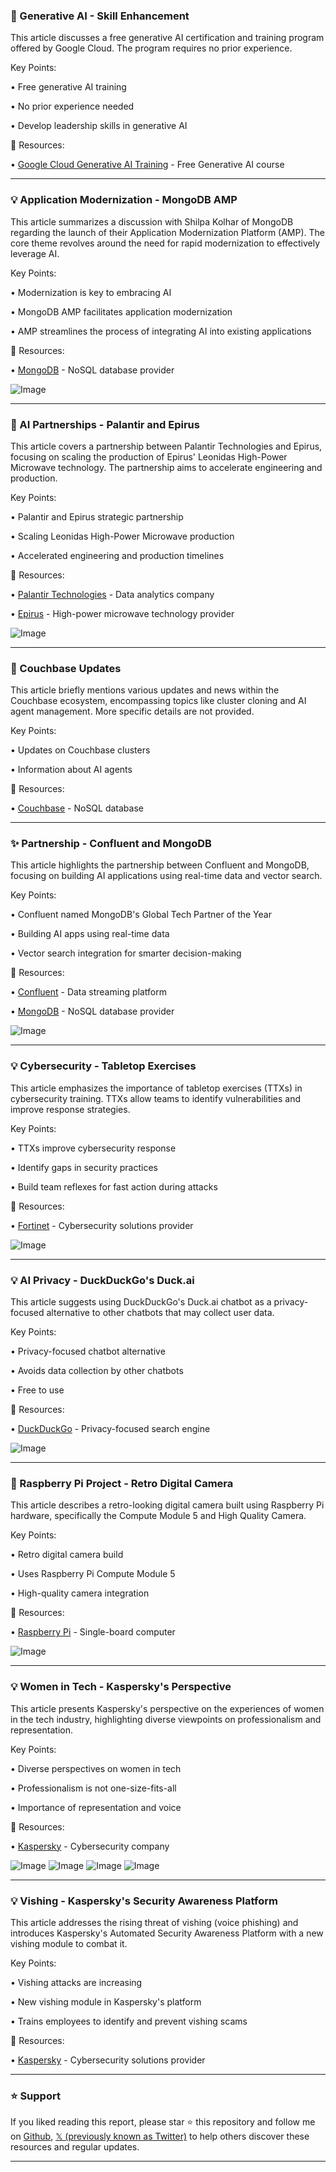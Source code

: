 ### 🚀 Generative AI - Skill Enhancement

This article discusses a free generative AI certification and training program offered by Google Cloud.  The program requires no prior experience.

Key Points:

• Free generative AI training

• No prior experience needed

• Develop leadership skills in generative AI


🔗 Resources:

• [Google Cloud Generative AI Training](goo.gle/47QTZ2n) - Free Generative AI course


---

### 💡  Application Modernization - MongoDB AMP

This article summarizes a discussion with Shilpa Kolhar of MongoDB regarding the launch of their Application Modernization Platform (AMP). The core theme revolves around the need for rapid modernization to effectively leverage AI.

Key Points:

• Modernization is key to embracing AI

• MongoDB AMP facilitates application modernization

•  AMP streamlines the process of integrating AI into existing applications


🔗 Resources:

• [MongoDB](https://x.com/MongoDB) - NoSQL database provider

![Image](https://pbs.twimg.com/amplify_video_thumb/1969137840429715456/img/zk1V8gIj2iqpqaMt.jpg)


---

### 🤖 AI Partnerships - Palantir and Epirus

This article covers a partnership between Palantir Technologies and Epirus, focusing on scaling the production of Epirus' Leonidas High-Power Microwave technology.  The partnership aims to accelerate engineering and production.

Key Points:

• Palantir and Epirus strategic partnership

• Scaling Leonidas High-Power Microwave production

• Accelerated engineering and production timelines


🔗 Resources:

• [Palantir Technologies](https://x.com/PalantirTech) - Data analytics company

• [Epirus](https://x.com/epirus) - High-power microwave technology provider

![Image](https://pbs.twimg.com/media/G1PFLkVXsAAlE2L?format=jpg&name=small)


---

### 🤖 Couchbase Updates

This article briefly mentions various updates and news within the Couchbase ecosystem, encompassing topics like cluster cloning and AI agent management.  More specific details are not provided.

Key Points:

•  Updates on Couchbase clusters

•  Information about AI agents


🔗 Resources:

• [Couchbase](https://x.com/couchbase) - NoSQL database


---

### ✨ Partnership - Confluent and MongoDB

This article highlights the partnership between Confluent and MongoDB, focusing on building AI applications using real-time data and vector search.

Key Points:

• Confluent named MongoDB's Global Tech Partner of the Year

•  Building AI apps using real-time data

• Vector search integration for smarter decision-making


🔗 Resources:

• [Confluent](https://cnfl.io/48mlOzA) - Data streaming platform

• [MongoDB](https://x.com/MongoDB) - NoSQL database provider

![Image](https://pbs.twimg.com/media/G1OZhteWMAEGFQf?format=jpg&name=small)


---

### 💡 Cybersecurity - Tabletop Exercises

This article emphasizes the importance of tabletop exercises (TTXs) in cybersecurity training.  TTXs allow teams to identify vulnerabilities and improve response strategies.

Key Points:

• TTXs improve cybersecurity response

• Identify gaps in security practices

• Build team reflexes for fast action during attacks


🔗 Resources:

• [Fortinet](https://x.com/Fortinet) - Cybersecurity solutions provider

![Image](https://pbs.twimg.com/media/G1OYApXXIAAnpYh.png)


---

### 💡 AI Privacy - DuckDuckGo's Duck.ai

This article suggests using DuckDuckGo's Duck.ai chatbot as a privacy-focused alternative to other chatbots that may collect user data.

Key Points:

• Privacy-focused chatbot alternative

•  Avoids data collection by other chatbots

• Free to use


🔗 Resources:

• [DuckDuckGo](https://duck.ai) - Privacy-focused search engine

![Image](https://pbs.twimg.com/media/G1N0IdAXQAA1sa2?format=png&name=small)


---

### 🤖 Raspberry Pi Project - Retro Digital Camera

This article describes a retro-looking digital camera built using Raspberry Pi hardware, specifically the Compute Module 5 and High Quality Camera.

Key Points:

• Retro digital camera build

• Uses Raspberry Pi Compute Module 5

• High-quality camera integration


🔗 Resources:

• [Raspberry Pi](https://x.com/Raspberry_Pi) - Single-board computer


![Image](https://pbs.twimg.com/media/G1NE3K5W8AADXQN?format=png&name=small)


---

### 💡 Women in Tech - Kaspersky's Perspective

This article presents Kaspersky's perspective on the experiences of women in the tech industry, highlighting diverse viewpoints on professionalism and representation.

Key Points:

• Diverse perspectives on women in tech

• Professionalism is not one-size-fits-all

•  Importance of representation and voice


🔗 Resources:

• [Kaspersky](https://x.com/kaspersky) - Cybersecurity company


![Image](https://pbs.twimg.com/media/G1NAq1BXEAEMXbW?format=jpg&name=360x360)
![Image](https://pbs.twimg.com/media/G1NArOMXMAAe8rF?format=jpg&name=360x360)
![Image](https://pbs.twimg.com/media/G1NArmIWUAAJhH3?format=jpg&name=360x360)
![Image](https://pbs.twimg.com/media/G1NAr7_X0AE7qql?format=jpg&name=360x360)


---

### 💡 Vishing - Kaspersky's Security Awareness Platform

This article addresses the rising threat of vishing (voice phishing) and introduces Kaspersky's Automated Security Awareness Platform with a new vishing module to combat it.

Key Points:

• Vishing attacks are increasing

•  New vishing module in Kaspersky's platform

• Trains employees to identify and prevent vishing scams


🔗 Resources:

• [Kaspersky](https://x.com/kaspersky) - Cybersecurity solutions provider


---

### ⭐️ Support

If you liked reading this report, please star ⭐️ this repository and follow me on [Github](https://github.com/Drix10), [𝕏 (previously known as Twitter)](https://x.com/DRIX_10_) to help others discover these resources and regular updates.

---